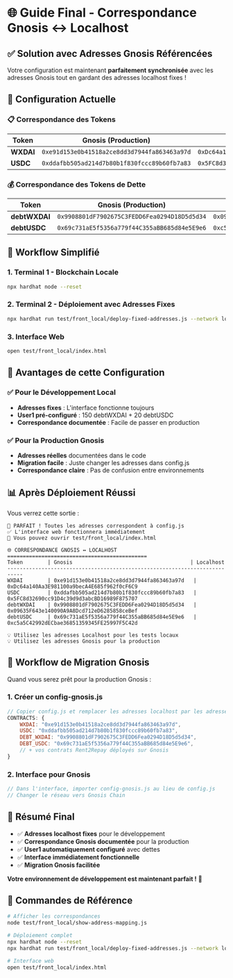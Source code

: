 # 🌐 Guide Final - Correspondance Gnosis ↔ Localhost

## ✅ Solution avec Adresses Gnosis Référencées

Votre configuration est maintenant **parfaitement synchronisée** avec les adresses Gnosis tout en gardant des adresses localhost fixes !

## 🔧 Configuration Actuelle

### 📋 Correspondance des Tokens

| Token     | Gnosis (Production)                        | Localhost (Tests)                          |
|-----------|--------------------------------------------|--------------------------------------------|
| **WXDAI** | `0xe91d153e0b41518a2ce8dd3d7944fa863463a97d` | `0xDc64a140Aa3E981100a9becA4E685f962f0cF6C9` |
| **USDC**  | `0xddafbb505ad214d7b80b1f830fccc89b60fb7a83` | `0x5FC8d32690cc91D4c39d9d3abcBD16989F875707` |

### 💰 Correspondance des Tokens de Dette

| Token       | Gnosis (Production)                        | Localhost (Tests)                          |
|-------------|--------------------------------------------|--------------------------------------------|
| **debtWXDAI** | `0x9908801dF7902675C3FEDD6Fea0294D18D5d5d34` | `0x09635F643e140090A9A8Dcd712eD6285858ceBef` |
| **debtUSDC**  | `0x69c731aE5f5356a779f44C355aBB685d84e5E9e6` | `0xc5a5C42992dECbae36851359345FE25997F5C42d` |

## 🚀 Workflow Simplifié

### 1. Terminal 1 - Blockchain Locale
```bash
npx hardhat node --reset
```

### 2. Terminal 2 - Déploiement avec Adresses Fixes
```bash
npx hardhat run test/front_local/deploy-fixed-addresses.js --network localhost
```

### 3. Interface Web
```bash
open test/front_local/index.html
```

## 🎯 Avantages de cette Configuration

### ✅ Pour le Développement Local
- **Adresses fixes** : L'interface fonctionne toujours
- **User1 pré-configuré** : 150 debtWXDAI + 20 debtUSDC  
- **Correspondance documentée** : Facile de passer en production

### ✅ Pour la Production Gnosis
- **Adresses réelles** documentées dans le code
- **Migration facile** : Juste changer les adresses dans config.js
- **Correspondance claire** : Pas de confusion entre environnements

## 📊 Après Déploiement Réussi

Vous verrez cette sortie :

```
🎉 PARFAIT ! Toutes les adresses correspondent à config.js
✅ L'interface web fonctionnera immédiatement
🚀 Vous pouvez ouvrir test/front_local/index.html

🌐 CORRESPONDANCE GNOSIS ↔ LOCALHOST
=============================================
Token        | Gnosis                                      | Localhost
---------------------------------------------------------------------------
WXDAI        | 0xe91d153e0b41518a2ce8dd3d7944fa863463a97d   | 0xDc64a140Aa3E981100a9becA4E685f962f0cF6C9
USDC         | 0xddafbb505ad214d7b80b1f830fccc89b60fb7a83   | 0x5FC8d32690cc91D4c39d9d3abcBD16989F875707
debtWXDAI    | 0x9908801dF7902675C3FEDD6Fea0294D18D5d5d34   | 0x09635F643e140090A9A8Dcd712eD6285858ceBef
debtUSDC     | 0x69c731aE5f5356a779f44C355aBB685d84e5E9e6   | 0xc5a5C42992dECbae36851359345FE25997F5C42d

💡 Utilisez les adresses Localhost pour les tests locaux
💡 Utilisez les adresses Gnosis pour la production
```

## 🔄 Workflow de Migration Gnosis

Quand vous serez prêt pour la production Gnosis :

### 1. Créer un config-gnosis.js
```javascript
// Copier config.js et remplacer les adresses localhost par les adresses Gnosis
CONTRACTS: {
    WXDAI: "0xe91d153e0b41518a2ce8dd3d7944fa863463a97d",
    USDC: "0xddafbb505ad214d7b80b1f830fccc89b60fb7a83", 
    DEBT_WXDAI: "0x9908801dF7902675C3FEDD6Fea0294D18D5d5d34",
    DEBT_USDC: "0x69c731aE5f5356a779f44C355aBB685d84e5E9e6",
    // + vos contrats Rent2Repay déployés sur Gnosis
}
```

### 2. Interface pour Gnosis
```javascript
// Dans l'interface, importer config-gnosis.js au lieu de config.js
// Changer le réseau vers Gnosis Chain
```

## 🎉 Résumé Final

- ✅ **Adresses localhost fixes** pour le développement
- ✅ **Correspondance Gnosis documentée** pour la production  
- ✅ **User1 automatiquement configuré** avec dettes
- ✅ **Interface immédiatement fonctionnelle**
- ✅ **Migration Gnosis facilitée**

**Votre environnement de développement est maintenant parfait !** 🚀

## 📝 Commandes de Référence

```bash
# Afficher les correspondances
node test/front_local/show-address-mapping.js

# Déploiement complet
npx hardhat node --reset
npx hardhat run test/front_local/deploy-fixed-addresses.js --network localhost

# Interface web
open test/front_local/index.html
``` 